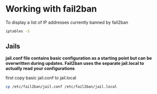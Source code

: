 # Working with fail2ban

To display a list of IP addresses currently banned by fail2ban

```sh
iptables -S
```

## Jails

**jail.conf file contains basic configuration as a starting point but can be overwritten during updates.  Fail2ban uses the separate jail.local to actually read your configurations**

first copy basic jail.conf to jail.local

```sh
cp /etc/fail2ban/jail.conf /etc/fail2ban/jail.local
```
